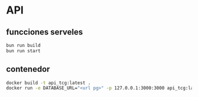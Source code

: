 # API

## funcciones serveles

```bash
bun run build
bun run start
```

## contenedor

```bash
docker build -t api_tcg:latest .
docker run -e DATABASE_URL="<url pg>" -p 127.0.0.1:3000:3000 api_tcg:latest 
```

